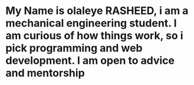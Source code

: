 # My Name is olaleye RASHEED, i am a mechanical engineering student. I am curious of how things work, so i pick programming and web development. I am open to advice and mentorship
